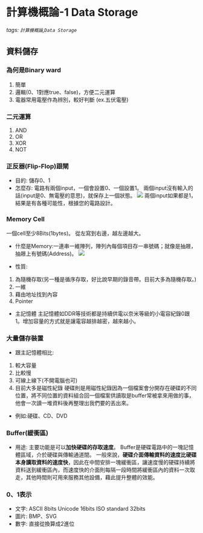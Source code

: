 # 計算機概論-1 Data Storage
###### tags: `計算機概論`,`Data Storage`
## 資料儲存
### 為何是Binary ward
1. 簡單
2. 邏輯(0、1對應true、false)，方便二元運算
3. 電器常用電壓作為辨別，較好判斷 (ex.五伏電壓)

### 二元運算
1. AND
2. OR
3. XOR
4. NOT

### 正反器(Flip-Flop)跟閘
* 目的: 儲存0、1
* 怎麼存:
電路有兩個input，一個會設置0、一個設置1。
兩個input沒有輸入的話(input是0、無電壓的意思)，就保存上一個狀態。
![](https://i.imgur.com/fSVMZ5f.png)
兩個input如果都是1，結果是有各種可能性，根據您的電路設計。

### Memory Cell
一個cell至少8Bits(1bytes)。
從左寫到右邊，越左邊越大。
* 什麼是Memory:一連串一維陣列，陣列內每個項目存一串號碼；就像是抽屜，抽屜上有號碼(Address)。
 ![](https://i.imgur.com/2wDGSVS.png)
 
* 性質:
1. 為隨機存取(另一種是循序存取，好比說早期的錄音帶。目前大多為隨機存取。)
2. 一維
3. 藉由地址找到內容
4. Pointer

* 主記憶體
主記憶體如DDR等技術都是持續供電以奈米等級的小電容紀錄0跟1。增加容量的方式就是讓電容越排越密，越來越小。


### 大量儲存裝置
* 跟主記憶體相比:
1. 較大容量
2. 比較慢
3. 可線上線下(不開電腦也可)
4. 目前大多是磁性紀錄
硬碟則是用磁性紀錄因為一個檔案會分開存在硬碟的不同位置，將不同位置的資料組合回一個檔案供讀取是buffer常被拿來用做的事，他會一次讀一堆資料後再整理出我們要的丟出來。

* 例如:硬碟、CD、DVD

### Buffer(緩衝區)
* 用途:
主要功能是可以**加快硬碟的存取速度**。
Buffer是硬碟電路中的一塊記憶體區域，介於硬碟與傳輸通道間。
一般來說，**硬碟介面傳輸資料的速度比硬碟本身讀取資料的速度快**，因此在中間安排一塊緩衝區，讓速度慢的硬碟持續將資料送到緩衝區內，而速度快的介面則每隔一段時間將緩衝區內的資料一次取走，其他時間則可用來服務其他設備，藉此提升整體的效能。

### 0、1表示
* 文字:
ASCII 8bits
Unicode 16bits
ISO standard 32bits
* 圖片:
BMP、SVG
* 數字:
直接從換算成2進位


